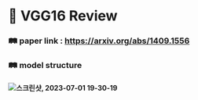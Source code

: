 # 🚝 VGG16 Review

### 🛤 paper link : https://arxiv.org/abs/1409.1556
### 🛤 model structure
#### ![스크린샷, 2023-07-01 19-30-19](https://github.com/rlatmdcjf28/Deep_Learning_Thesis_Review/assets/138289951/e71a2075-7f7d-4f88-bb86-bebdc696ccb8)
